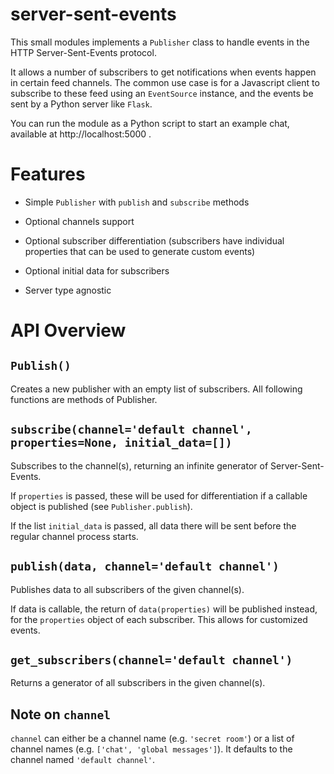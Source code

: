 server-sent-events
==================

This small modules implements a `Publisher` class to handle events in the HTTP
Server-Sent-Events protocol.

It allows a number of subscribers to get notifications when events happen in
certain feed channels. The common use case is for a Javascript client to
subscribe to these feed using an `EventSource` instance, and the events be sent
by a Python server like `Flask`.

You can run the module as a Python script to start an example chat, available
at http://localhost:5000 .


Features
========

- Simple `Publisher` with `publish` and `subscribe` methods

- Optional channels support

- Optional subscriber differentiation (subscribers have individual properties
  that can be used to generate custom events)

- Optional initial data for subscribers

- Server type agnostic


API Overview
============

`Publish()`
-----------
Creates a new publisher with an empty list of subscribers. All following
functions are methods of Publisher.


`subscribe(channel='default channel', properties=None, initial_data=[])`
------------------------------------------------------------------------
Subscribes to the channel(s), returning an infinite generator of
Server-Sent-Events.

If `properties` is passed, these will be used for differentiation if a
callable object is published (see `Publisher.publish`).

If the list `initial_data` is passed, all data there will be sent
before the regular channel process starts.


`publish(data, channel='default channel')`
------------------------------------------------
Publishes data to all subscribers of the given channel(s).

If data is callable, the return of `data(properties)` will be published
instead, for the `properties` object of each subscriber. This allows
for customized events.


`get_subscribers(channel='default channel')`
--------------------------------------------------
Returns a generator of all subscribers in the given channel(s).


Note on `channel`
-----------------

`channel` can either be a channel name (e.g. `'secret room'`) or a list
of channel names (e.g. `['chat', 'global messages']`). It defaults to
the channel named `'default channel'`.
